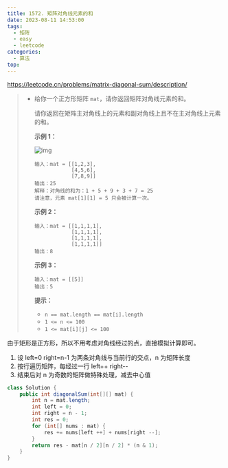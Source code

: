 ```yaml
---
title: 1572. 矩阵对角线元素的和
date: 2023-08-11 14:53:00
tags:
  - 矩阵
  - easy
  - leetcode
categories:
  - 算法
top:
---
```


https://leetcode.cn/problems/matrix-diagonal-sum/description/

<!-- more -->

> - 给你一个正方形矩阵 `mat`，请你返回矩阵对角线元素的和。
>
>   请你返回在矩阵主对角线上的元素和副对角线上且不在主对角线上元素的和。
>
>    
>
>   **示例 1：**
>
>   ![img](https://images.orkva.com/images/2023/08/11/sample_1911.png)
>
>   ```
>   输入：mat = [[1,2,3],
>               [4,5,6],
>               [7,8,9]]
>   输出：25
>   解释：对角线的和为：1 + 5 + 9 + 3 + 7 = 25
>   请注意，元素 mat[1][1] = 5 只会被计算一次。
>   ```
>
>   **示例 2：**
>
>   ```
>   输入：mat = [[1,1,1,1],
>               [1,1,1,1],
>               [1,1,1,1],
>               [1,1,1,1]]
>   输出：8
>   ```
>
>   **示例 3：**
>
>   ```
>   输入：mat = [[5]]
>   输出：5
>   ```
>
>    
>
>   **提示：**
>
>   - `n == mat.length == mat[i].length`
>   - `1 <= n <= 100`
>   - `1 <= mat[i][j] <= 100`

由于矩形是正方形，所以不用考虑对角线经过的点，直接模拟计算即可。

1. 设 left=0 right=n-1 为两条对角线与当前行的交点，n 为矩阵长度
2. 按行遍历矩阵，每经过一行 left++ right--
3. 结束后对 n 为奇数的矩阵做特殊处理，减去中心值

```java
class Solution {
    public int diagonalSum(int[][] mat) {
        int n = mat.length;
        int left = 0;
        int right = n - 1;
        int res = 0;
        for (int[] nums : mat) {
            res += nums[left ++] + nums[right --];
        }
        return res - mat[n / 2][n / 2] * (n & 1);
    }
}
```




